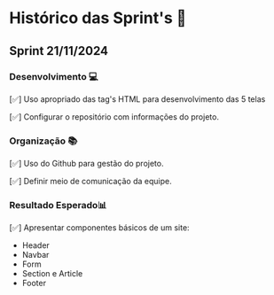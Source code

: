 # Histórico das Sprint's 🥦

## Sprint 21/11/2024

### Desenvolvimento 💻

[✅] Uso apropriado das tag's HTML para desenvolvimento das 5 telas

[✅] Configurar o repositório com informações do projeto.

### Organização 📚

[✅] Uso do Github para gestão do projeto.

[✅] Definir meio de comunicação da equipe.

### Resultado Esperado📊

[✅] Apresentar componentes básicos de um site:
  * Header
  * Navbar
  * Form
  * Section e Article
  * Footer
